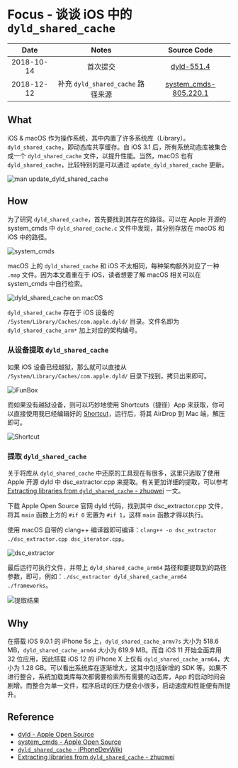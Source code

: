 # Focus - 谈谈 iOS 中的 `dyld_shared_cache`

| Date | Notes | Source Code |
|:-----:|:-----:|:-----:|
| 2018-10-14 | 首次提交 | [dyld-551.4](https://opensource.apple.com/source/dyld/dyld-551.4/) |
| 2018-12-12 | 补充 `dyld_shared_cache` 路径来源 | [system_cmds-805.220.1](https://opensource.apple.com/source/system_cmds/system_cmds-805.220.1/)

## What

iOS & macOS 作为操作系统，其中内置了许多系统库（Library）。`dyld_shared_cache`，即动态库共享缓存。自 iOS 3.1 后，所有系统动态库被集合成一个 `dyld_shared_cache` 文件，以提升性能。当然，macOS 也有 `dyld_shared_cache`，比较特别的是可以通过 `update_dyld_shared_cache` 更新。

![`man update_dyld_shared_cache`](1.png)

## How

为了研究 `dyld_shared_cache`，首先要找到其存在的路径。可以在 Apple 开源的 system_cmds 中 `dyld_shared_cache.c` 文件中发现，其分别存放在 macOS 和 iOS 中的路径。

![system_cmds](6.png)

macOS 上的 `dyld_shared_cache` 和 iOS 不太相同，每种架构额外对应了一种 `.map` 文件。因为本文着重在于 iOS，读者想要了解 macOS 相关可以在 system_cmds 中自行检索。

![dyld_shared_cache on macOS](7.png)

`dyld_shared_cache` 存在于 iOS 设备的 `/System/Library/Caches/com.apple.dyld/` 目录。文件名即为 `dyld_shared_cache_arm*` 加上对应的架构编号。

### 从设备提取 `dyld_shared_cache`

如果 iOS 设备已经越狱，那么就可以直接从 `/System/Library/Caches/com.apple.dyld/` 目录下找到，拷贝出来即可。

![iFunBox](2.png)

而如果没有越狱设备，则可以巧妙地使用 Shortcuts（捷径）App 来获取，你可以直接使用我已经编辑好的 [Shortcut](https://www.icloud.com/shortcuts/baa4c53d6cd046f087b5270d715a0b45)，运行后，将其 AirDrop 到 Mac 端，解压即可。

![Shortcut](3.jpeg)

### 提取 `dyld_shared_cache`

关于将库从 `dyld_shared_cache` 中还原的工具现在有很多，这里只选取了使用 Apple 开源 dyld 中 dsc_extractor.cpp 来提取。有关更加详细的提取，可以参考 [Extracting libraries from `dyld_shared_cache` - zhuowei](https://worthdoingbadly.com/dscextract/) 一文。

下载 Apple Open Source 官网 dyld 代码，找到其中 dsc_extractor.cpp 文件，将其 `main` 函数上方的 `#if 0` 宏置为 `#if 1`，这样 `main` 函数才得以执行。

使用 macOS 自带的 clang++ 编译器即可编译：`clang++ -o dsc_extractor ./dsc_extractor.cpp dsc_iterator.cpp`。

![dsc_extractor](4.png)

最后运行可执行文件，并带上 `dyld_shared_cache_arm64` 路径和要提取到的路径参数，即可，例如：`./dsc_extractor dyld_shared_cache_arm64 ./frameworks`。

![提取结果](5.png)

## Why

在搭载 iOS 9.0.1 的 iPhone 5s 上，`dyld_shared_cache_armv7s` 大小为 518.6 MB，`dyld_shared_cache_arm64` 大小为 619.9 MB。而自 iOS 11 开始全面弃用 32 位应用，因此搭载 iOS 12 的 iPhone X 上仅有 `dyld_shared_cache_arm64`，大小为 1.28 GB。可以看出系统库在逐渐增大，这其中包括新增的 SDK 等。如果不进行整合，系统加载类库每次都需要检索所有需要的动态库，App 的启动时间会剧增。而整合为单一文件，程序启动的压力便会小很多，启动速度和性能便有所提升。

## Reference

- [dyld - Apple Open Source](https://opensource.apple.com/tarballs/dyld/)
- [system_cmds - Apple Open Source](https://opensource.apple.com/tarballs/system_cmds/)
- [`dyld_shared_cache` - iPhoneDevWiki](http://iphonedevwiki.net/index.php/Dyld_shared_cache)
- [Extracting libraries from `dyld_shared_cache` - zhuowei](https://worthdoingbadly.com/dscextract/)
